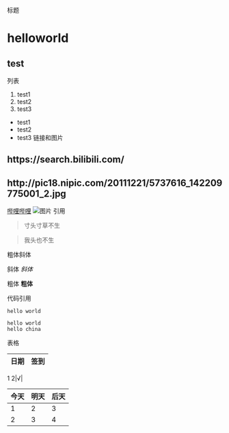 标题
# helloworld
## test
列表
1. test1
2. test2
3. test3
- test1
- test2
- test3
链接和图片
<h2 id="picture"> https://search.bilibili.com/ </h2>
<h2 id="picture"> http://pic18.nipic.com/20111221/5737616_142209775001_2.jpg </h2>

[哔哩哔哩](https://search.bilibili.com/)
![图片](http://www.xinhuanet.com/photo/2016-07/20/129162596_14689850029451n.jpg)
引用
> 寸头寸草不生

> 我头也不生

粗体斜体

斜体 *斜体*


粗体 **粗体**

代码引用

`hello world`

```
hello world
hello china 
```

表格



日期|签到
:---------------|:---------------
1
2|√|




今天|明天|后天
:----------|:----------|:------
1|2|3
2|3|4
